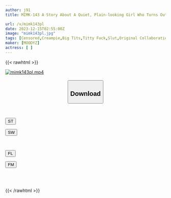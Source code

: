 ```yaml
---
author: j91
title: MIMK-143 A Story About A Quiet, Plain-looking Girl Who Turns Out To Be A Slut, And Is Sucked Out By Her Big-breasted Girlfriend.

url: /v/mimk143pl
date: 2023-12-15T02:55:00Z
image: "mimk143pl.jpg"
tags: [Censored,Creampie,Big Tits,Titty Fuck,Slut,Original Collaboration	 ]
maker: [MOODYZ]
actress: [ ]
---
```



{{< rawhtml >}}

<div class="video" data-videoid="y2a2baqJd8f1DG3">
    <a href="javascript:;">
        <img src="/v/mimk143pl/mimk143pl.jpg" width="WIDTH" height="HEIGHT" alt="mimk143pl.mp4" loading="lazy">
    </a>
</div>

<script type="text/javascript" src="https://j91.asia/asset/on-demand-st.js"></script>

<br>
  <link rel="stylesheet" href="https://j91.asia/asset/bs5.css">
  
  <center>
  <button class="btn btn-primary" type="button" data-bs-toggle="collapse" data-bs-target=".multi-collapse" aria-expanded="false" aria-controls="multiCollapseExample1 multiCollapseExample2"><h2>Download</h2></button></center>
</p>
<div class="row">
  <div class="col">
    <div class="collapse multi-collapse" id="multiCollapseExample1">
      <div class="card card-body">
	      	      <br>
<div class="buttons">  
<p><a href="https://streamtape.to/v/y2a2baqJd8f1DG3" target="_blank"><button class="btn-hover color-3"><i class="fa fa-download"></i> ST</button></a></p>
<p><a href="https://flaswish.com/9qvob53iztdb" target="_blank"><button class="btn-hover color-2"><i class="fa fa-download"></i> SW</button></a></p></div>
    </div>
  </div>
</div>
  <div class="col">
    <div class="collapse multi-collapse" id="multiCollapseExample2">
      <div class="card card-body">
	      <br>
<div class="buttons">
<p><a href="javascript:;" target="_blank"><button class="btn-hover color-9"><i class="fa fa-download"></i> FL</button></a></p>
<p><a href="javascript:;" target="_blank"><button class="btn-hover color-8"><i class="fa fa-download"></i> FM</button></a></p></div>
<br><br>
      </div>
    </div>
  </div>
</div>

{{< /rawhtml >}}